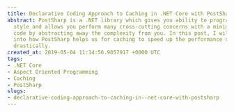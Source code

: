 ```yaml
---
title: Declarative Coding Approach to Caching in .NET Core with PostSharp
abstract: PostSharp is a .NET library which gives you ability to program in a declarative
  style and allows you perform many cross-cutting concerns with a minimum amount of
  code by abstracting away the complexity from you. In this post, I will be looking
  into how PostSharp helps us for caching to speed up the performance of our applications
  drastically.
created_at: 2019-05-04 11:14:56.9057917 +0000 UTC
tags:
- .NET Core
- Aspect Oriented Programming
- Caching
- PostSharp
slugs:
- declarative-coding-approach-to-caching-in--net-core-with-postsharp
---
```

